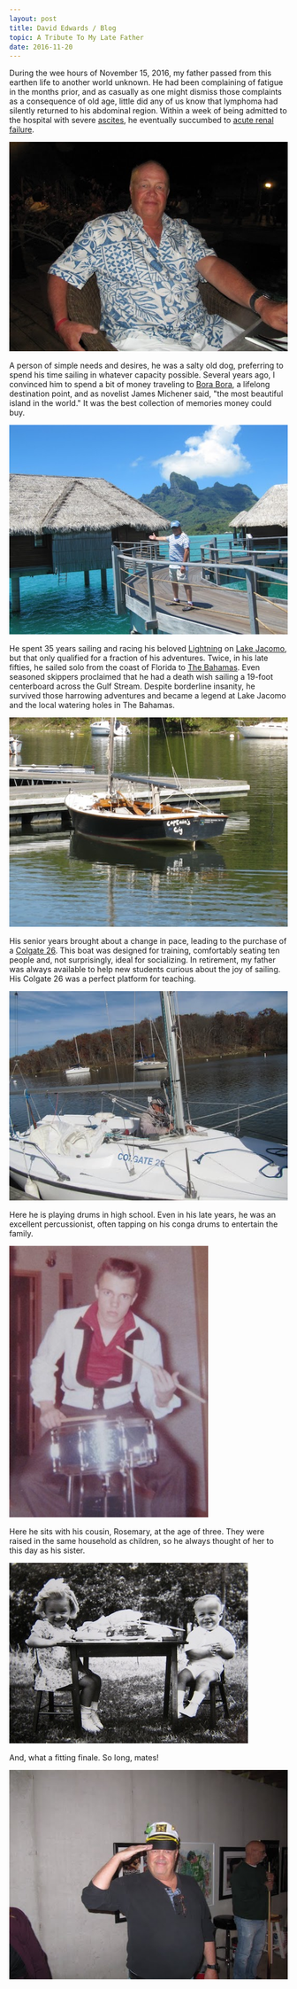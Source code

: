 ```yaml
---
layout: post
title: David Edwards / Blog
topic: A Tribute To My Late Father
date: 2016-11-20
---
```

During the wee hours of November 15, 2016, my father passed from this earthen life to another world
unknown. He had been complaining of fatigue in the months prior, and as casually as one might
dismiss those complaints as a consequence of old age, little did any of us know that lymphoma had
silently returned to his abdominal region. Within a week of being admitted to the hospital with
severe [ascites](https://en.wikipedia.org/wiki/Ascites), he eventually succumbed to
[acute renal failure](https://en.wikipedia.org/wiki/Acute_kidney_injury).

![An evening in Bora Bora](/images/dad-bora-bora-evening.jpg "An evening in Bora Bora")

A person of simple needs and desires, he was a salty old dog, preferring to spend his time sailing
in whatever capacity possible. Several years ago, I convinced him to spend a bit of money traveling
to [Bora Bora](https://goo.gl/maps/HSPh3Hagt6C2), a lifelong destination point, and as novelist
James Michener said, "the most beautiful island in the world." It was the best collection of
memories money could buy.

![Bungalow in Bora Bora](/images/dad-bora-bora-bungalow.jpg "Bungalow in Bora Bora")

He spent 35 years sailing and racing his beloved [Lightning](http://www.lightningclass.org) on
[Lake Jacomo](https://goo.gl/maps/6a1Z1acdQ5J2), but that only qualified for a fraction of his
adventures. Twice, in his late fifties, he sailed solo from the coast of Florida to
[The Bahamas](https://goo.gl/maps/pgAohJtTWTD2). Even seasoned skippers proclaimed that he had a
death wish sailing a 19-foot centerboard across the Gulf Stream. Despite borderline insanity, he
survived those harrowing adventures and became a legend at Lake Jacomo and the local watering holes
in The Bahamas.

![Lightning Sailboat](/images/dad-boat-lightning.jpg "Lightning Sailboat")

His senior years brought about a change in pace, leading to the purchase of a
[Colgate 26](http://tayloryachtdesigns.com/designs/colgate-26/). This boat was designed for
training, comfortably seating ten people and, not surprisingly, ideal for socializing. In
retirement, my father was always available to help new students curious about the joy of sailing.
His Colgate 26 was a perfect platform for teaching.

![Colgate 26 Sailboat](/images/dad-boat-colgate.jpg "Colgate 26 Sailboat")

Here he is playing drums in high school. Even in his late years, he was an excellent percussionist,
often tapping on his conga drums to entertain the family.

![Playing drums](/images/dad-playing-drums.jpg "Playing drums")

Here he sits with his cousin, Rosemary, at the age of three. They were raised in the same household
as children, so he always thought of her to this day as his sister.

![With cousin, Rosemary](/images/dad-with-cousin.jpg "With cousin, Rosemary")

And, what a fitting finale. So long, mates!

![So long, mates!](/images/dad-so-long.jpg "So long, mates!")
